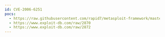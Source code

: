 ```yaml
---
id: CVE-2006-6251
pocs:
  - https://raw.githubusercontent.com/rapid7/metasploit-framework/master/modules/exploits/windows/fileformat/vuplayer_m3u.rb
  - https://www.exploit-db.com/raw/2870
  - https://www.exploit-db.com/raw/2872
---
```

